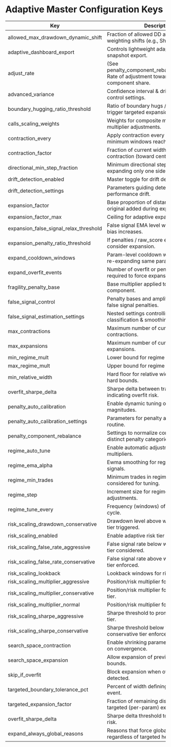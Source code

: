 # Adaptive Master Configuration Keys

Key | Description
--- | ---
allowed_max_drawdown_dynamic_shift | Fraction of allowed DD at which score weighting shifts (e.g., Sharpe->Calmar).
adaptive_dashboard_export | Controls lightweight adaptive state snapshot export.
adjust_rate | (See penalty_component_rebalance.adjust_rate) Rate of adjustment toward target component share.
advanced_variance | Confidence interval & drift-based variance control settings.
boundary_hugging_ratio_threshold | Ratio of boundary hugs / observations to trigger targeted expansion.
calls_scaling_weights | Weights for composite metric guiding calls multiplier adjustments.
contraction_every | Apply contraction every N windows once minimum windows reached.
contraction_factor | Fraction of current width retained during contraction (toward center).
directional_min_step_fraction | Minimum directional step fraction when expanding only one side.
drift_detection_enabled | Master toggle for drift detection module.
drift_detection_settings | Parameters guiding detection of performance drift.
expansion_factor | Base proportion of distance back to original added during expansion.
expansion_factor_max | Ceiling for adaptive expansion scaling.
expansion_false_signal_relax_threshold | False signal EMA level where expansion bias increases.
expansion_penalty_ratio_threshold | If penalties / raw_score exceed this, consider expansion.
expand_cooldown_windows | Param-level cooldown windows before re-expanding same param.
expand_overfit_events | Number of overfit or penalty triggers required to force expansion.
fragility_penalty_base | Base multiplier applied to fragility penalty component.
false_signal_control | Penalty bases and amplification limits for false signal penalties.
false_signal_estimation_settings | Nested settings controlling false signal classification & smoothing.
max_contractions | Maximum number of cumulative contractions.
max_expansions | Maximum number of cumulative expansions.
min_regime_mult | Lower bound for regime multipliers.
max_regime_mult | Upper bound for regime multipliers.
min_relative_width | Hard floor for relative width vs original hard bounds.
overfit_sharpe_delta | Sharpe delta between train and validation indicating overfit risk.
penalty_auto_calibration | Enable dynamic tuning of penalty base magnitudes.
penalty_auto_calibration_settings | Parameters for penalty auto calibration routine.
penalty_component_rebalance | Settings to normalize contribution of distinct penalty categories.
regime_auto_tune | Enable automatic adjustments of regime multipliers.
regime_ema_alpha | Ewma smoothing for regime performance signals.
regime_min_trades | Minimum trades in regime to be considered for tuning.
regime_step | Increment size for regime multiplier adjustments.
regime_tune_every | Frequency (windows) of regime tuning cycle.
risk_scaling_drawdown_conservative | Drawdown level above which conservative tier triggered.
risk_scaling_enabled | Enable adaptive risk tier scaling.
risk_scaling_false_rate_aggressive | False signal rate below which aggressive tier considered.
risk_scaling_false_rate_conservative | False signal rate above which conservative tier enforced.
risk_scaling_lookback | Lookback windows for risk tier evaluation.
risk_scaling_multiplier_aggressive | Position/risk multiplier for aggressive tier.
risk_scaling_multiplier_conservative | Position/risk multiplier for conservative tier.
risk_scaling_multiplier_normal | Position/risk multiplier for normal tier.
risk_scaling_sharpe_aggressive | Sharpe threshold to promote aggressive tier.
risk_scaling_sharpe_conservative | Sharpe threshold below which conservative tier enforced.
search_space_contraction | Enable shrinking parameter bounds based on convergence.
search_space_expansion | Allow expansion of previously contracted bounds.
skip_if_overfit | Block expansion when overfit condition detected.
targeted_boundary_tolerance_pct | Percent of width defining a boundary hug event.
targeted_expansion_factor | Fraction of remaining distance used for targeted (per-param) expansion.
overfit_sharpe_delta | Sharpe delta threshold to classify overfit risk.
expand_always_global_reasons | Reasons that force global expansion regardless of targeted heuristics.
